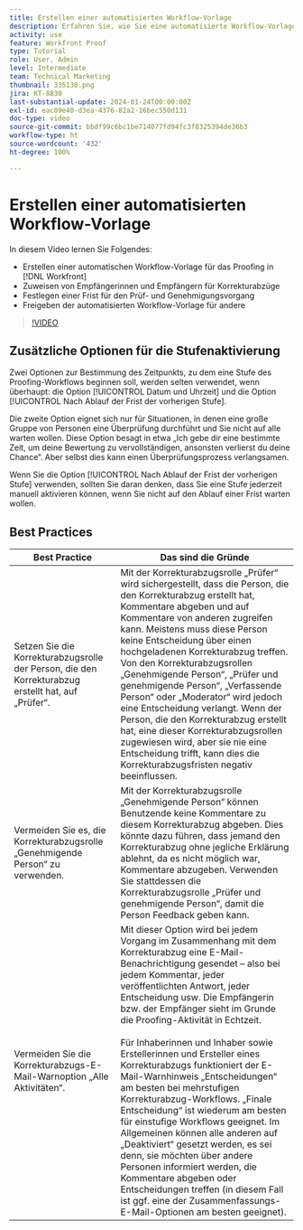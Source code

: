 ```yaml
---
title: Erstellen einer automatisierten Workflow-Vorlage
description: Erfahren Sie, wie Sie eine automatisierte Workflow-Vorlage erstellen, indem Sie Empfängerinnen bzw. Empfänger und Fristen für Korrekturabzüge festlegen. Geben Sie dann die Vorlage für andere Benutzende frei.
activity: use
feature: Workfront Proof
type: Tutorial
role: User, Admin
level: Intermediate
team: Technical Marketing
thumbnail: 335130.png
jira: KT-8830
last-substantial-update: 2024-01-24T00:00:00Z
exl-id: eac89e40-d3ea-4376-82a2-16bec550d131
doc-type: video
source-git-commit: bbdf99c6bc1be714077fd94fc3f8325394de36b3
workflow-type: ht
source-wordcount: '432'
ht-degree: 100%

---
```


# Erstellen einer automatisierten Workflow-Vorlage

In diesem Video lernen Sie Folgendes:

* Erstellen einer automatischen Workflow-Vorlage für das Proofing in [!DNL  Workfront]
* Zuweisen von Empfängerinnen und Empfängern für Korrekturabzüge
* Festlegen einer Frist für den Prüf- und Genehmigungsvorgang
* Freigeben der automatisierten Workflow-Vorlage für andere

>[!VIDEO](https://video.tv.adobe.com/v/3454260/?quality=12&learn=on&enablevpops=1&captions=ger)

## Zusätzliche Optionen für die Stufenaktivierung

Zwei Optionen zur Bestimmung des Zeitpunkts, zu dem eine Stufe des Proofing-Workflows beginnen soll, werden selten verwendet, wenn überhaupt: die Option [!UICONTROL Datum und Uhrzeit] und die Option [!UICONTROL Nach Ablauf der Frist der vorherigen Stufe].

Die zweite Option eignet sich nur für Situationen, in denen eine große Gruppe von Personen eine Überprüfung durchführt und Sie nicht auf alle warten wollen. Diese Option besagt in etwa „Ich gebe dir eine bestimmte Zeit, um deine Bewertung zu vervollständigen, ansonsten verlierst du deine Chance“. Aber selbst dies kann einen Überprüfungsprozess verlangsamen.

Wenn Sie die Option [!UICONTROL Nach Ablauf der Frist der vorherigen Stufe] verwenden, sollten Sie daran denken, dass Sie eine Stufe jederzeit manuell aktivieren können, wenn Sie nicht auf den Ablauf einer Frist warten wollen.

## Best Practices

| Best Practice | Das sind die Gründe |
|---|---|
| Setzen Sie die Korrekturabzugsrolle der Person, die den Korrekturabzug erstellt hat, auf „Prüfer“. | Mit der Korrekturabzugsrolle „Prüfer“ wird sichergestellt, dass die Person, die den Korrekturabzug erstellt hat, Kommentare abgeben und auf Kommentare von anderen zugreifen kann. Meistens muss diese Person keine Entscheidung über einen hochgeladenen Korrekturabzug treffen. Von den Korrekturabzugsrollen „Genehmigende Person“, „Prüfer und genehmigende Person“, „Verfassende Person“ oder „Moderator“ wird jedoch eine Entscheidung verlangt. Wenn der Person, die den Korrekturabzug erstellt hat, eine dieser Korrekturabzugsrollen zugewiesen wird, aber sie nie eine Entscheidung trifft, kann dies die Korrekturabzugsfristen negativ beeinflussen. |
| Vermeiden Sie es, die Korrekturabzugsrolle „Genehmigende Person“ zu verwenden. | Mit der Korrekturabzugsrolle „Genehmigende Person“ können Benutzende keine Kommentare zu diesem Korrekturabzug abgeben. Dies könnte dazu führen, dass jemand den Korrekturabzug ohne jegliche Erklärung ablehnt, da es nicht möglich war, Kommentare abzugeben. Verwenden Sie stattdessen die Korrekturabzugsrolle „Prüfer und genehmigende Person“, damit die Person Feedback geben kann. |
| Vermeiden Sie die Korrekturabzugs-E-Mail-Warnoption „Alle Aktivitäten“. | Mit dieser Option wird bei jedem Vorgang im Zusammenhang mit dem Korrekturabzug eine E-Mail-Benachrichtigung gesendet – also bei jedem Kommentar, jeder veröffentlichten Antwort, jeder Entscheidung usw. Die Empfängerin bzw. der Empfänger sieht im Grunde die Proofing-Aktivität in Echtzeit.<br><br>Für Inhaberinnen und Inhaber sowie Erstellerinnen und Ersteller eines Korrekturabzugs funktioniert der E-Mail-Warnhinweis „Entscheidungen“ am besten bei mehrstufigen Korrekturabzug-Workflows. „Finale Entscheidung“ ist wiederum am besten für einstufige Workflows geeignet. Im Allgemeinen können alle anderen auf „Deaktiviert“ gesetzt werden, es sei denn, sie möchten über andere Personen informiert werden, die Kommentare abgeben oder Entscheidungen treffen (in diesem Fall ist ggf. eine der Zusammenfassungs-E-Mail-Optionen am besten geeignet). |
